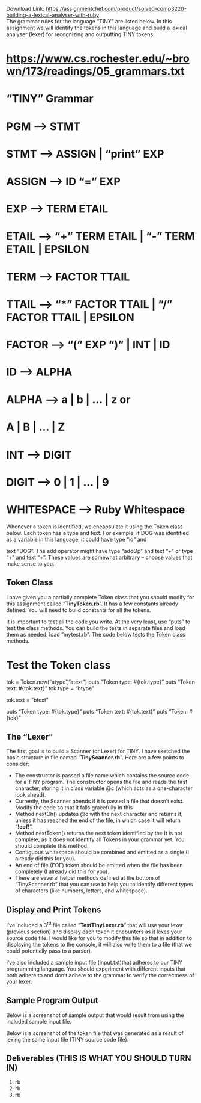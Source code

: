 Download Link: https://assignmentchef.com/product/solved-comp3220-building-a-lexical-analyser-with-ruby
<br>
The grammar rules for the language “TINY” are listed below. In this assignment we will identify the tokens in this language and build a lexical analyser (lexer) for recognizing and outputting TINY tokens.




# <a href="http://www.cs.rochester.edu/%7Ebrown/173/readings/05_grammars.txt">https://www.cs.rochester.edu/~brown/173/readings/05_grammars.txt</a>

#

#  “TINY” Grammar

#

# PGM        –&gt;   STMT


# STMT       –&gt;   ASSIGN   |   “print”  EXP

# ASSIGN     –&gt;   ID  “=”  EXP

# EXP        –&gt;   TERM   ETAIL

# ETAIL      –&gt;   “+” TERM   ETAIL  | “-” TERM   ETAIL | EPSILON

# TERM       –&gt;   FACTOR  TTAIL

# TTAIL      –&gt;   “*” FACTOR TTAIL  | “/” FACTOR TTAIL | EPSILON

# FACTOR     –&gt;   “(” EXP “)” | INT  | ID

#

# ID         –&gt;   ALPHA


# ALPHA      –&gt;   a  |  b  | … | z  or

#                  A  |  B  | … | Z

# INT        –&gt;   DIGIT


# DIGIT      –&gt;   0  |  1  | …  |  9

# WHITESPACE –&gt;   Ruby Whitespace




Whenever a token is identified, we encapsulate it using the Token class below. Each token has a type and text. For example, if DOG was identified as a variable in this language, it could have type “id” and

text “DOG”. The add operator might have type “addOp” and text “+” or type “+” and text “+”.  These values are somewhat arbitrary – choose values that make sense to you.




<h2>Token Class</h2>

I have given you a partially complete Token class that you should modify for this assignment called “<strong>TinyToken.rb</strong>”. It has a few constants already defined. You will need to build constants for all the tokens.




It is important to test all the code you write. At the very least, use “puts” to test the class methods. You can build the tests in separate files and load them as needed: load “mytest.rb”.  The code below tests the Token class methods.




# Test the Token class




tok = Token.new(“atype”,”atext”) puts “Token type: #{tok.type}” puts “Token text: #{tok.text}” tok.type = “btype”

tok.text = “btext”

puts “Token type: #{tok.type}” puts “Token text: #{tok.text}” puts “Token: #{tok}”




<h2>The “Lexer”</h2>

The first goal is to build a Scanner (or Lexer) for TINY. I have sketched the basic structure in file named “<strong>TinyScanner.rb</strong>”. Here are a few points to consider:




<ul>

 <li>The constructor is passed a file name which contains the source code for a TINY program. The constructor opens the file and reads the first character, storing it in class variable @c (which acts as a one-character look ahead).</li>

 <li>Currently, the Scanner abends if it is passed a file that doesn’t exist. Modify the code so that it fails gracefully in this</li>

 <li>Method nextCh() updates @c with the next character and returns it, unless it has reached the end of the file, in which case it will return “<strong>!eof!</strong>”.</li>

 <li>Method nextToken() returns the next token identified by the It is not complete, as it does not identify all Tokens in your grammar yet. You should complete this method.</li>

 <li>Contiguous whitespace should be combined and emitted as a single (I already did this for you).</li>

 <li>An end of file (EOF) token should be emitted when the file has been completely (I already did this for you).</li>

 <li>There are several helper methods defined at the bottom of “TinyScanner.rb” that you can use to help you to identify different types of characters (like numbers, letters, and whitespace).</li>

</ul>




<h2>Display and Print Tokens</h2>

I’ve included a 3<sup>rd</sup> file called “<strong>TestTinyLexer.rb</strong>” that will use your lexer (previous section) and display each token it encounters as it lexes your source code file. I would like for you to modify this file so that in addition to displaying the tokens to the console, it will also write them to a file (that we could potentially pass to a parser).




I’ve also included a sample input file (input.txt)that adheres to our TINY programming language. You should experiment with different inputs that both adhere to and don’t adhere to the grammar to verify the correctness of your lexer.




<h2>Sample Program Output</h2>

Below is a screenshot of sample output that would result from using the included sample input file.































Below is a screenshot of the token file that was generated as a result of lexing the same input file (TINY source code file).




<h2>Deliverables (THIS IS WHAT YOU SHOULD TURN IN)</h2>

<ol>

 <li>rb</li>

 <li>rb</li>

 <li>rb</li>

</ol>